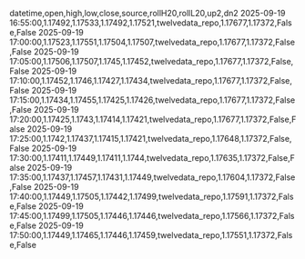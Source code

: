 datetime,open,high,low,close,source,rollH20,rollL20,up2,dn2
2025-09-19 16:55:00,1.17492,1.17533,1.17492,1.17521,twelvedata_repo,1.17677,1.17372,False,False
2025-09-19 17:00:00,1.17523,1.17551,1.17504,1.17507,twelvedata_repo,1.17677,1.17372,False,False
2025-09-19 17:05:00,1.17506,1.17507,1.1745,1.17452,twelvedata_repo,1.17677,1.17372,False,False
2025-09-19 17:10:00,1.17452,1.1746,1.17427,1.17434,twelvedata_repo,1.17677,1.17372,False,False
2025-09-19 17:15:00,1.17434,1.17455,1.17425,1.17426,twelvedata_repo,1.17677,1.17372,False,False
2025-09-19 17:20:00,1.17425,1.1743,1.17414,1.17421,twelvedata_repo,1.17677,1.17372,False,False
2025-09-19 17:25:00,1.1742,1.17437,1.17415,1.17421,twelvedata_repo,1.17648,1.17372,False,False
2025-09-19 17:30:00,1.17411,1.17449,1.17411,1.1744,twelvedata_repo,1.17635,1.17372,False,False
2025-09-19 17:35:00,1.17437,1.17457,1.17431,1.17449,twelvedata_repo,1.17604,1.17372,False,False
2025-09-19 17:40:00,1.17449,1.17505,1.17442,1.17499,twelvedata_repo,1.17591,1.17372,False,False
2025-09-19 17:45:00,1.17499,1.17505,1.17446,1.17446,twelvedata_repo,1.17566,1.17372,False,False
2025-09-19 17:50:00,1.17449,1.17465,1.17446,1.17459,twelvedata_repo,1.17551,1.17372,False,False
